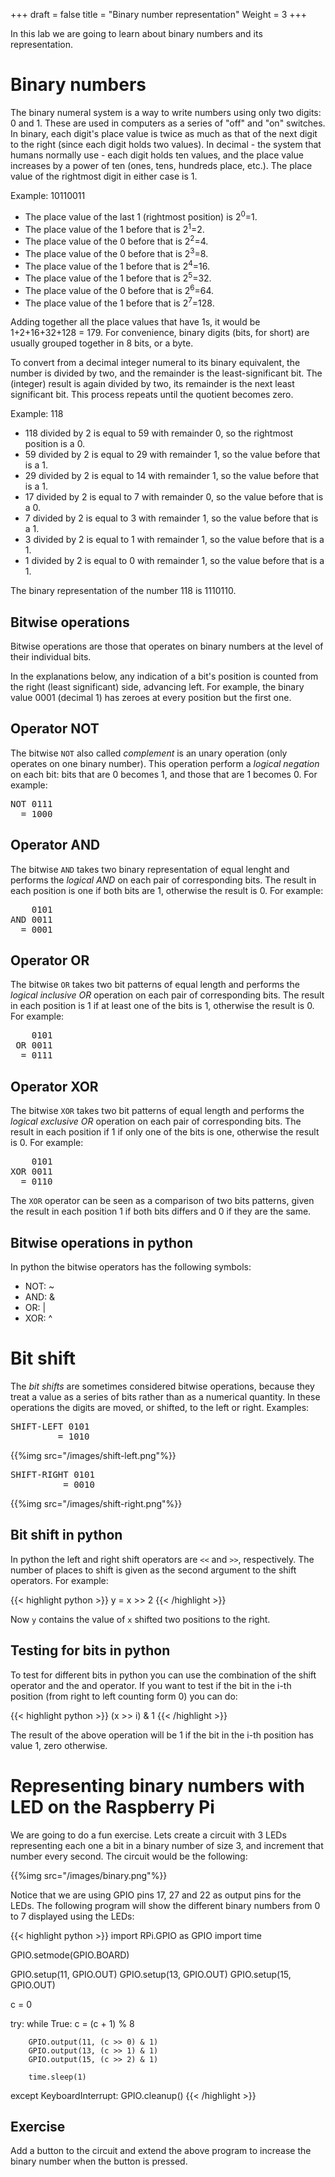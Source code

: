+++
draft = false
title = "Binary number representation"
Weight = 3
+++

In this lab we are going to learn about binary numbers and its representation.

# Binary numbers

The binary numeral system is a way to write numbers using only two digits: 0 and 1. These are used in computers as a series of "off" and "on" switches. In binary, each digit's place value is twice as much as that of the next digit to the right (since each digit holds two values). In decimal - the system that humans normally use - each digit holds ten values, and the place value increases by a power of ten (ones, tens, hundreds place, etc.). The place value of the rightmost digit in either case is 1.

Example: 10110011

* The place value of the last 1 (rightmost position) is 2<sup>0</sup>=1.
* The place value of the 1 before that is 2<sup>1</sup>=2.
* The place value of the 0 before that is 2<sup>2</sup>=4.
* The place value of the 0 before that is 2<sup>3</sup>=8.
* The place value of the 1 before that is 2<sup>4</sup>=16.
* The place value of the 1 before that is 2<sup>5</sup>=32.
* The place value of the 0 before that is 2<sup>6</sup>=64.
* The place value of the 1 before that is 2<sup>7</sup>=128.

Adding together all the place values that have 1s, it would be 1+2+16+32+128 = 179. For convenience, binary digits (bits, for short) are usually grouped together in 8 bits, or a byte.

To convert from a decimal integer numeral to its binary equivalent, the number is divided by two, and the remainder is the least-significant bit. The (integer) result is again divided by two, its remainder is the next least significant bit. This process repeats until the quotient becomes zero.

Example: 118

* 118 divided by 2 is equal to 59 with remainder 0, so the rightmost position is a 0.
* 59 divided by 2 is equal to 29 with remainder 1, so the value before that is a 1.
* 29 divided by 2 is equal to 14 with remainder 1, so the value before that is a 1.
* 17 divided by 2 is equal to 7 with remainder 0, so the value before that is a 0.
* 7 divided by 2 is equal to 3 with remainder 1, so the value before that is a 1.
* 3 divided by 2 is equal to 1 with remainder 1, so the value before that is a 1.
* 1 divided by 2 is equal to 0 with remainder 1, so the value before that is a 1.

The binary representation of the number 118 is 1110110.

## Bitwise operations

Bitwise operations are those that operates on binary numbers at the level of their individual bits.

In the explanations below, any indication of a bit's position is counted from the right (least significant) side, advancing left. For example, the binary value 0001 (decimal 1) has zeroes at every position but the first one.

## Operator NOT
The bitwise `NOT` also called *complement* is an unary operation (only operates on one binary number). This operation perform a *logical negation* on each bit: bits that are 0 becomes 1, and those that are 1 becomes 0. For example:

<pre>
NOT 0111
  = 1000
</pre>


## Operator AND
The bitwise `AND` takes two binary representation of equal lenght and performs the *logical AND* on each pair of corresponding bits. The result in each position is one if both bits are 1, otherwise the result is 0. For example:

<pre>
    0101
AND 0011
  = 0001
</pre>

## Operator OR
The bitwise `OR` takes two bit patterns of equal length and performs the *logical inclusive OR* operation on each pair of corresponding bits. The result in each position is 1 if at least one of the bits is 1, otherwise the result is 0. For example:

<pre>
    0101
 OR 0011
  = 0111
</pre>

## Operator XOR
The bitwise `XOR` takes two bit patterns of equal length and performs the *logical exclusive OR* operation on each pair of corresponding bits. The result in each position if 1 if only one of the bits is one, otherwise the result is 0. For example:

<pre>
    0101
XOR 0011
  = 0110
</pre>

The `XOR` operator can be seen as a comparison of two bits patterns, given the result in each position 1 if both bits differs and 0 if they are the same.

## Bitwise operations in python
In python the bitwise operators has the following symbols:

* NOT: ~
* AND: &
*  OR: |
* XOR: ^

# Bit shift
The *bit shifts* are sometimes considered bitwise operations, because they treat a value as a series of bits rather than as a numerical quantity. In these operations the digits are moved, or shifted, to the left or right. Examples:

<pre>
SHIFT-LEFT 0101
         = 1010
</pre>

{{%img src="/images/shift-left.png"%}}

<pre>
SHIFT-RIGHT 0101
          = 0010
</pre>

{{%img src="/images/shift-right.png"%}}

## Bit shift in python
In python the left and right shift operators are `<<` and `>>`, respectively. The number of places to shift is given as the second argument to the shift operators. For example:

{{< highlight python >}}
y = x >> 2
{{< /highlight >}}

Now `y` contains the value of `x` shifted two positions to the right.

## Testing for bits in python
To test for different bits in python you can use the combination of the shift operator and the and operator. If you want to test if the bit in the i-th position (from right to left counting form 0) you can do:

{{< highlight python >}}
(x >> i) & 1
{{< /highlight >}}

The result of the above operation will be 1 if the bit in the i-th position has value 1, zero otherwise.

# Representing binary numbers with LED on the Raspberry Pi
We are going to do a fun exercise. Lets create a circuit with 3 LEDs representing each one a bit in a binary number of size 3, and increment that number every second. The circuit would be the following:

{{%img src="/images/binary.png"%}}

Notice that we are using GPIO pins 17, 27 and 22 as output pins for the LEDs. The following program will show the different binary numbers from 0 to 7 displayed using the LEDs:

{{< highlight python >}}
import RPi.GPIO as GPIO
import time

GPIO.setmode(GPIO.BOARD)

GPIO.setup(11, GPIO.OUT)
GPIO.setup(13, GPIO.OUT)
GPIO.setup(15, GPIO.OUT)

c = 0

try:
        while True:
		c = (c + 1) % 8

		GPIO.output(11, (c >> 0) & 1)
		GPIO.output(13, (c >> 1) & 1)
		GPIO.output(15, (c >> 2) & 1)

		time.sleep(1)
except KeyboardInterrupt:
        GPIO.cleanup()
{{< /highlight >}}

## Exercise
Add a button to the circuit and extend the above program to increase the binary number when the button is pressed.
